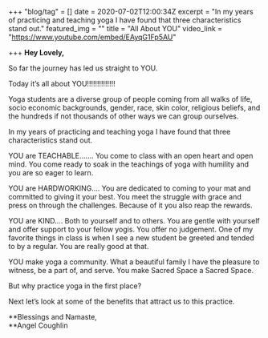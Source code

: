 +++
"blog/tag" = []
date = 2020-07-02T12:00:34Z
excerpt = "In my years of practicing and teaching yoga I have found that three characteristics stand out."
featured_img = ""
title = "All About YOU"
video_link = "https://www.youtube.com/embed/EAyqG1Fp5AU"

+++
**Hey Lovely,**

So far the journey has led us straight to YOU.

Today it’s all about YOU!!!!!!!!!!!!!!

Yoga students are a diverse group of people coming from all walks of life, socio economic backgrounds, gender, race, skin color, religious beliefs, and the hundreds if not thousands of other ways we can group ourselves.

In my years of practicing and teaching yoga I have found that three characteristics stand out.

YOU are TEACHABLE....... You come to class with an open heart and open mind. You come ready to soak in the teachings of yoga with humility and  you are so eager to learn.

YOU are HARDWORKING.... You are dedicated to coming to your mat and committed to giving it your best. You meet the struggle with grace and press on through the challenges. Because of it you also reap the rewards.

YOU are KIND.... Both to yourself and to others. You are gentle with yourself and offer support to your fellow yogis. You offer no judgement. One of my favorite things in class is when I see a new student be greeted and tended to by a regular. You are really good at that.

YOU make yoga a community. What a beautiful family I have the pleasure to witness, be a part of,  and serve. You make Sacred Space a Sacred Space.

But why practice yoga in the first place?

Next let’s look at some of the benefits that attract us to this practice.

**Blessings and Namaste,  
**Angel Coughlin